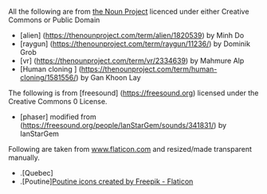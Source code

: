 All the following are from [the Noun Project](https://thenounproject.com) licenced under either Creative Commons or Public Domain

* [alien] (https://thenounproject.com/term/alien/1820539) by Minh Do
* [raygun] (https://thenounproject.com/term/raygun/11236/) by Dominik Grob
* [vr] (https://thenounproject.com/term/vr/2334639) by Mahmure Alp
* [Human cloning ] (https://thenounproject.com/term/human-cloning/1581556/) by Gan Khoon Lay 

The following is from [freesound] (https://freesound.org) licensed under the Creative Commons 0 License. 
* [phaser] modified from (https://freesound.org/people/IanStarGem/sounds/341831/) by IanStarGem

Following are taken from www.flaticon.com and resized/made transparent manually.
* .[Quebec] <a href="https://www.flaticon.com/free-icons/quebec" title="quebec icons"></a>
* .[Poutine]<a href="https://www.flaticon.com/free-icons/poutine" title="poutine icons">Poutine icons created by Freepik - Flaticon</a> 

